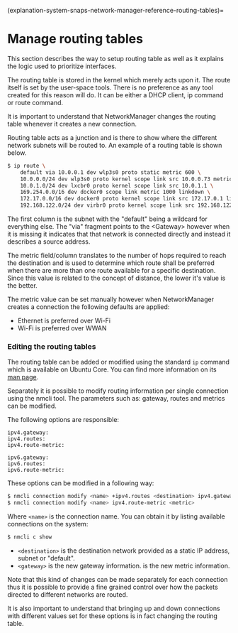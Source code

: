 (explanation-system-snaps-network-manager-reference-routing-tables)=
# Manage routing tables

This section describes the way to setup routing table as well as it explains the logic used to prioritize interfaces.

The routing table is stored in the kernel which merely acts upon it. The route itself is set by the user-space tools. There is no preference as any tool created for this reason will do. It can be either a DHCP client, ip command or route command.

It is important to understand that NetworkManager changes the routing table whenever it creates a new connection.

Routing table acts as a junction and is there to show where the different network subnets will be routed to. An example of a routing table is shown below.

```bash
$ ip route \
    default via 10.0.0.1 dev wlp3s0 proto static metric 600 \
    10.0.0.0/24 dev wlp3s0 proto kernel scope link src 10.0.0.73 metric 600 \
    10.0.1.0/24 dev lxcbr0 proto kernel scope link src 10.0.1.1 \
    169.254.0.0/16 dev docker0 scope link metric 1000 linkdown \
    172.17.0.0/16 dev docker0 proto kernel scope link src 172.17.0.1 linkdown \
    192.168.122.0/24 dev virbr0 proto kernel scope link src 192.168.122.1 linkdown
```

The first column is the <Destination> subnet with the "default" being a wildcard for everything else. The "via" fragment points to the \<Gateway\> however when it is missing it indicates that that network is connected directly and instead it describes a source address.

The metric field/column translates to the number of hops required to reach the destination and is used to determine which route shall be preferred when there are more than one route available for a specific destination. Since this value is related to the concept of distance, the lower it's value is the better.

The metric value can be set manually however when NetworkManager creates a connection the following defaults are applied:

* Ethernet is preferred over Wi-Fi
* Wi-Fi is preferred over WWAN

### Editing the routing tables

The routing table can be added or modified using the standard  `ip`  command which is available on Ubuntu Core. You can find more information on its [man page](https://linux.die.net/man/8/ip).

Separately it is possible to modify routing information per single connection using the nmcli tool. The parameters such as: gateway, routes and metrics can be modified.

The following options are responsible:

```
ipv4.gateway:
ipv4.routes: 
ipv4.route-metric:

ipv6.gateway:
ipv6.routes:
ipv6.route-metric:
```

These options can be modified in a following way:

```bash
$ nmcli connection modify <name> +ipv4.routes <destination> ipv4.gateway <gateway>
$ nmcli connection modify <name> ipv4.route-metric <metric>
```

Where `<name>` is the connection name. You can obtain it by listing available connections on the system:

```bash
$ nmcli c show
```

* `<destination>` is the destination network provided as a static IP address, subnet or "default".
* `<gateway>` is the new gateway information. <metric> is the new metric information.

Note that this kind of changes can be made separately for each connection thus it is possible to provide a fine grained control over how the packets directed to different networks are routed.

It is also important to understand that bringing up and down connections with different values set for these options is in fact changing the routing table.

